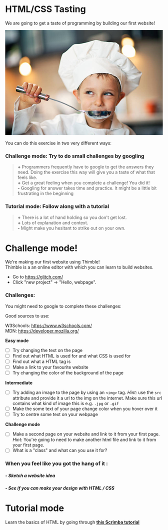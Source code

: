 # HTML/CSS Tasting

We are going to get a taste of programming by building our first website! 

![tasting](../images/tasting.jpg)

You can do this exercise in two very different ways:

### **Challenge mode:** Try to do small challenges by googling
>**\+** Programmers frequently have to google to get the answers they need. Doing the exercise this way will give you a taste of what that feels like.  
**\+** Get a great feeling when you complete a challenge! You did it!  
**\-** Googling for answer takes time and practice. It might be a little bit frustrating in the beginning  

### **Tutorial mode:** Follow along with a tutorial
>**\+** There is a lot of hand holding so you don't get lost.  
**\+** Lots of explanation and context.  
**\-** Might make you hesitant to strike out on your own.  


# Challenge mode!

We're making our first website using Thimble!  
Thimble is a an online editor with which you can learn to build websites.
* Go to https://glitch.com/
* Click "new project" -> "Hello, webpage".

### **Challenges:**

You might need to google to complete these challenges:

Good sources to use:

W3Schools: https://www.w3schools.com/  
MDN: https://developer.mozilla.org/

**Easy mode**

- [ ] Try changing the text on the page
- [ ] Find out what HTML is used for and what CSS is used for
- [ ] Find out what a HTML tag is
- [ ] Make a link to your favourite website
- [ ] Try changing the color of the background of the page

**Intermediate**

- [ ] Try adding an image to the page by using an `<img>` tag. *Hint:* use the `src` attribute and provide it a url to the img on the internet. Make sure this url contains what kind of image this is e.g. `.jpg` or `.gif`
- [ ] Make the some text of your page change color when you hover over it
- [ ] Try to centre some text on your webpage

**Challenge mode**

- [ ] Make a second page on your website and link to it from your first page. *Hint:* You're going to need to make another html file and link to it from your first page.
- [ ] What is a "class" and what can you use it for?

### When you feel like you got the hang of it :

##### - Sketch a website idea
##### - See if you can make your design with HTML / CSS

# Tutorial mode

Learn the basics of HTML by going through **[this Scrimba tutorial](https://scrimba.com/g/ghtml)**

